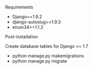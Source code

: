 Requirements

- Django==1.9.2
- django-autoslug==1.9.3
- enum34==1.1.2

Post-installation

Create database tables for Django >= 1.7
- python manage.py makemigrations
- python manage.py migrate
